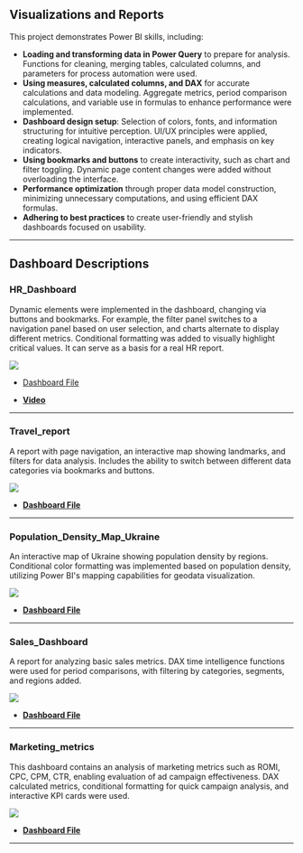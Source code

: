 ## Visualizations and Reports

This project demonstrates Power BI skills, including:

- **Loading and transforming data in Power Query** to prepare for analysis. Functions for cleaning, merging tables, calculated columns, and parameters for process automation were used.
- **Using measures, calculated columns, and DAX** for accurate calculations and data modeling. Aggregate metrics, period comparison calculations, and variable use in formulas to enhance performance were implemented.
- **Dashboard design setup**: Selection of colors, fonts, and information structuring for intuitive perception. UI/UX principles were applied, creating logical navigation, interactive panels, and emphasis on key indicators.
- **Using bookmarks and buttons** to create interactivity, such as chart and filter toggling. Dynamic page content changes were added without overloading the interface.
- **Performance optimization** through proper data model construction, minimizing unnecessary computations, and using efficient DAX formulas.
- **Adhering to best practices** to create user-friendly and stylish dashboards focused on usability.

---

## Dashboard Descriptions

### HR_Dashboard  
Dynamic elements were implemented in the dashboard, changing via buttons and bookmarks. For example, the filter panel switches to a navigation panel based on user selection, and charts alternate to display different metrics. Conditional formatting was added to visually highlight critical values. It can serve as a basis for a real HR report.

![](https://github.com/Valentyna-Lychko/Power-BI-UA/blob/main/Dashboard_Images/HR_Dashboard_All.png)

- [Dashboard File](https://github.com/Valentyna-Lychko/Power-BI-UA/blob/main/Dashboards/HR_Dashboard.pbix) 
  
- **[Video](https://github.com/Valentyna-Lychko/Power-BI-UA/blob/main/Dashboard_Videos/HR_video.mp4)**

---

### Travel_report  
A report with page navigation, an interactive map showing landmarks, and filters for data analysis. Includes the ability to switch between different data categories via bookmarks and buttons.

![](https://github.com/Valentyna-Lychko/Power-BI-UA/blob/main/Dashboard_Images/Travel_report_All.png)

- **[Dashboard File](https://github.com/Valentyna-Lychko/Power-BI-UA/blob/main/Dashboards/Travel_report.pbix)** 

---

### Population_Density_Map_Ukraine  
An interactive map of Ukraine showing population density by regions. Conditional color formatting was implemented based on population density, utilizing Power BI's mapping capabilities for geodata visualization.

![](https://github.com/Valentyna-Lychko/Power-BI-UA/blob/main/Dashboard_Images/Map_Ukraine.png)

- **[Dashboard File](https://github.com/Valentyna-Lychko/Power-BI-UA/blob/main/Dashboards/Population_Density_Map_Ukraine.pbix)**

---

### Sales_Dashboard  
A report for analyzing basic sales metrics. DAX time intelligence functions were used for period comparisons, with filtering by categories, segments, and regions added.

![](https://github.com/Valentyna-Lychko/Power-BI-UA/blob/main/Dashboard_Images/Sales_Dashboard.png)

- **[Dashboard File](https://github.com/Valentyna-Lychko/Power-BI-UA/blob/main/Dashboards/Sales_Dashboard.pbix)**  

---

### Marketing_metrics  
This dashboard contains an analysis of marketing metrics such as ROMI, CPC, CPM, CTR, enabling evaluation of ad campaign effectiveness. DAX calculated metrics, conditional formatting for quick campaign analysis, and interactive KPI cards were used.

![](https://github.com/Valentyna-Lychko/Power-BI-UA/blob/main/Dashboard_Images/Marketing_metrics.png)

- **[Dashboard File](https://github.com/Valentyna-Lychko/Power-BI-UA/blob/main/Dashboards/Marketing_metrics.pbix)**  

---
